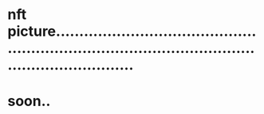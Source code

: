 # nft picture...........................................................................................................................
# soon..
